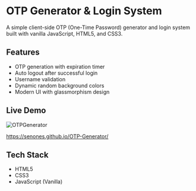 # OTP Generator & Login System

A simple client-side OTP (One-Time Password) generator and login system built with vanilla JavaScript, HTML5, and CSS3.

## Features

- OTP generation with expiration timer
- Auto logout after successful login
- Username validation
- Dynamic random background colors
- Modern UI with glassmorphism design

## Live Demo
![OTPGenerator](https://github.com/user-attachments/assets/7ce7cad7-7fc7-418b-9611-ca79f8529529)

https://senones.github.io/OTP-Generator/


## Tech Stack

- HTML5
- CSS3
- JavaScript (Vanilla)
